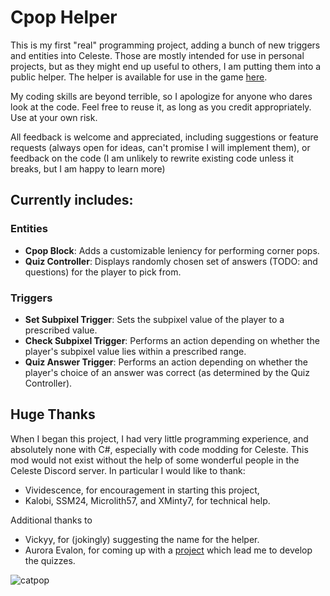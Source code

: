 # Cpop Helper
This is my first "real" programming project, adding a bunch of new triggers and entities into Celeste. Those are mostly intended for use in personal projects, but as they might end up useful to others, I am putting them into a public helper. The helper is available for use in the game [here](https://gamebanana.com/mods/434438).

My coding skills are beyond terrible, so I apologize for anyone who dares look at the code. Feel free to reuse it, as long as you credit appropriately. Use at your own risk.

All feedback is welcome and appreciated, including suggestions or feature requests (always open for ideas, can't promise I will implement them), or feedback on the code (I am unlikely to rewrite existing code unless it breaks, but I am happy to learn more)

## Currently includes:

### Entities
 - **Cpop Block**: Adds a customizable leniency for performing corner pops.
 - **Quiz Controller**: Displays randomly chosen set of answers (TODO: and questions) for the player to pick from.

### Triggers
 - **Set Subpixel Trigger**: Sets the subpixel value of the player to a prescribed value.
 - **Check Subpixel Trigger**: Performs an action depending on whether the player's subpixel value lies within a prescribed range.
 - **Quiz Answer Trigger**: Performs an action depending on whether the player's choice of an answer was correct (as determined by the Quiz Controller).

## Huge Thanks
When I began this project, I had very little programming experience, and absolutely none with C#, especially with code modding for Celeste. This mod would not exist without the help of some wonderful people in the Celeste Discord server. In particular I would like to thank:
 - Vividescence, for encouragement in starting this project,
 - Kalobi, SSM24, Microlith57, and XMinty7, for technical help.

Additional thanks to
 - Vickyy, for (jokingly) suggesting the name for the helper.
 - Aurora Evalon, for coming up with a [project](https://gamebanana.com/mods/439982) which lead me to develop the quizzes.

![catpop](https://cdn.discordapp.com/emojis/971378373790162984.gif)
